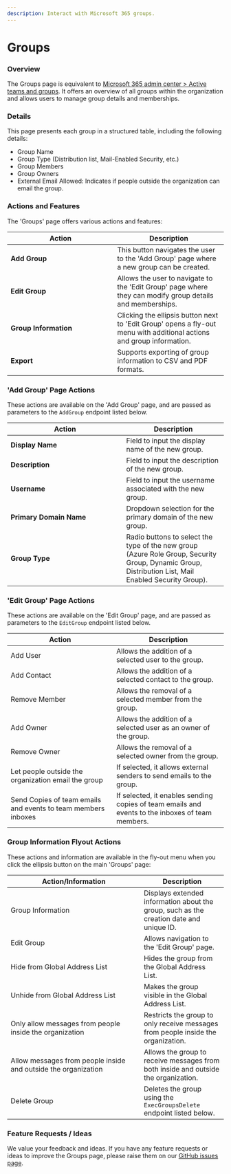 ```yaml
---
description: Interact with Microsoft 365 groups.
---
```


# Groups

### Overview

The Groups page is equivalent to [Microsoft 365 admin center > Active teams and groups](https://admin.microsoft.com/#/groups). It offers an overview of all groups within the organization and allows users to manage group details and memberships.

### Details

This page presents each group in a structured table, including the following details:

* Group Name
* Group Type (Distribution list, Mail-Enabled Security, etc.)
* Group Members
* Group Owners
* External Email Allowed: Indicates if people outside the organization can email the group.

### Actions and Features

The 'Groups' page offers various actions and features:

<table><thead><tr><th width="232">Action</th><th>Description</th></tr></thead><tbody><tr><td><strong>Add Group</strong></td><td>This button navigates the user to the 'Add Group' page where a new group can be created.</td></tr><tr><td><strong>Edit Group</strong></td><td>Allows the user to navigate to the 'Edit Group' page where they can modify group details and memberships.</td></tr><tr><td><strong>Group Information</strong></td><td>Clicking the ellipsis button next to 'Edit Group' opens a fly-out menu with additional actions and group information.</td></tr><tr><td><strong>Export</strong></td><td>Supports exporting of group information to CSV and PDF formats.</td></tr></tbody></table>

### 'Add Group' Page Actions

These actions are available on the 'Add Group' page, and are passed as parameters to the `AddGroup` endpoint listed below.

<table><thead><tr><th width="253">Action</th><th>Description</th></tr></thead><tbody><tr><td><strong>Display Name</strong></td><td>Field to input the display name of the new group.</td></tr><tr><td><strong>Description</strong></td><td>Field to input the description of the new group.</td></tr><tr><td><strong>Username</strong></td><td>Field to input the username associated with the new group.</td></tr><tr><td><strong>Primary Domain Name</strong></td><td>Dropdown selection for the primary domain of the new group.</td></tr><tr><td><strong>Group Type</strong></td><td>Radio buttons to select the type of the new group (Azure Role Group, Security Group, Dynamic Group, Distribution List, Mail Enabled Security Group).</td></tr></tbody></table>

### 'Edit Group' Page Actions

These actions are available on the 'Edit Group' page, and are passed as parameters to the `EditGroup` endpoint listed below.

<table><thead><tr><th width="230">Action</th><th>Description</th></tr></thead><tbody><tr><td>Add User</td><td>Allows the addition of a selected user to the group.</td></tr><tr><td>Add Contact</td><td>Allows the addition of a selected contact to the group.</td></tr><tr><td>Remove Member</td><td>Allows the removal of a selected member from the group.</td></tr><tr><td>Add Owner</td><td>Allows the addition of a selected user as an owner of the group.</td></tr><tr><td>Remove Owner</td><td>Allows the removal of a selected owner from the group.</td></tr><tr><td>Let people outside the organization email the group</td><td>If selected, it allows external senders to send emails to the group.</td></tr><tr><td>Send Copies of team emails and events to team members inboxes</td><td>If selected, it enables sending copies of team emails and events to the inboxes of team members.</td></tr></tbody></table>

### **Group Information Flyout Actions**

These actions and information are available in the fly-out menu when you click the ellipsis button on the main 'Groups' page:

<table><thead><tr><th width="294">Action/Information</th><th>Description</th></tr></thead><tbody><tr><td>Group Information</td><td>Displays extended information about the group, such as the creation date and unique ID.</td></tr><tr><td>Edit Group</td><td>Allows navigation to the 'Edit Group' page.</td></tr><tr><td>Hide from Global Address List</td><td>Hides the group from the Global Address List.</td></tr><tr><td>Unhide from Global Address List</td><td>Makes the group visible in the Global Address List.</td></tr><tr><td>Only allow messages from people inside the organization</td><td>Restricts the group to only receive messages from people inside the organization.</td></tr><tr><td>Allow messages from people inside and outside the organization</td><td>Allows the group to receive messages from both inside and outside the organization.</td></tr><tr><td>Delete Group</td><td>Deletes the group using the <code>ExecGroupsDelete</code> endpoint listed below.</td></tr></tbody></table>



### Feature Requests / Ideas

We value your feedback and ideas. If you have any feature requests or ideas to improve the Groups page, please raise them on our [GitHub issues page](https://github.com/KelvinTegelaar/CIPP/issues/new?assignees=\&labels=\&template=feature\_request.md\&title=FEATURE+REQUEST%3A+).
